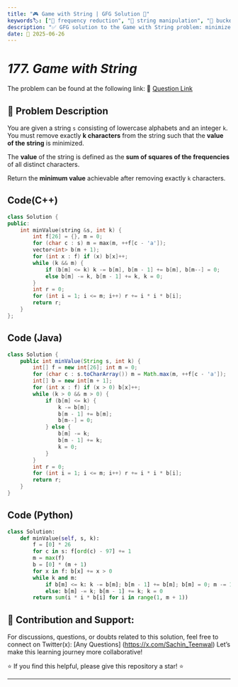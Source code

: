 ```yaml
---
title: "🎮 Game with String | GFG Solution 🧠"
keywords🏷️: ["🧮 frequency reduction", "🧵 string manipulation", "🧊 bucket sort", "📦 max heap", "📘 GFG", "💻 DSA", "🏁 competitive programming"]
description: "✅ GFG solution to the Game with String problem: minimize string value after removing k characters using greedy strategies. 🚀"
date: 📅 2025-06-26
---
```

# *177. Game with String*

The problem can be found at the following link: 🔗 [Question Link](https://www.geeksforgeeks.org/problems/game-with-string4100/1)

## **🧩 Problem Description**

You are given a string `s` consisting of lowercase alphabets and an integer `k`. You must remove exactly **k characters** from the string such that the **value of the string** is minimized.

The **value** of the string is defined as the **sum of squares of the frequencies** of all distinct characters.

Return the **minimum value** achievable after removing exactly `k` characters.


## Code(C++)
```cpp
class Solution {
public:
    int minValue(string &s, int k) {
        int f[26] = {}, m = 0;
        for (char c : s) m = max(m, ++f[c - 'a']);
        vector<int> b(m + 1);
        for (int x : f) if (x) b[x]++;
        while (k && m) {
            if (b[m] <= k) k -= b[m], b[m - 1] += b[m], b[m--] = 0;
            else b[m] -= k, b[m - 1] += k, k = 0;
        }
        int r = 0;
        for (int i = 1; i <= m; i++) r += i * i * b[i];
        return r;
    }
};
```

## Code (Java)

```java
class Solution {
    public int minValue(String s, int k) {
        int[] f = new int[26]; int m = 0;
        for (char c : s.toCharArray()) m = Math.max(m, ++f[c - 'a']);
        int[] b = new int[m + 1];
        for (int x : f) if (x > 0) b[x]++;
        while (k > 0 && m > 0) {
            if (b[m] <= k) {
                k -= b[m]; 
                b[m - 1] += b[m]; 
                b[m--] = 0;
            } else {
                b[m] -= k; 
                b[m - 1] += k; 
                k = 0;
            }
        }
        int r = 0;
        for (int i = 1; i <= m; i++) r += i * i * b[i];
        return r;
    }
}
```

## Code (Python)

```python
class Solution:
    def minValue(self, s, k):
        f = [0] * 26
        for c in s: f[ord(c) - 97] += 1
        m = max(f)
        b = [0] * (m + 1)
        for x in f: b[x] += x > 0
        while k and m:
            if b[m] <= k: k -= b[m]; b[m - 1] += b[m]; b[m] = 0; m -= 1
            else: b[m] -= k; b[m - 1] += k; k = 0
        return sum(i * i * b[i] for i in range(1, m + 1))
```



## 🎯 **Contribution and Support:**

For discussions, questions, or doubts related to this solution, feel free to connect on Twitter(x): [Any Questions] (https://x.com/Sachin_Teenwal) Let’s make this learning journey more collaborative!

⭐ If you find this helpful, please give this repository a star! ⭐

---
